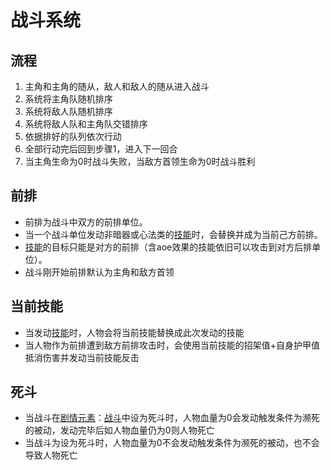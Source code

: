 # 战斗系统

## 流程
1. 主角和主角的随从，敌人和敌人的随从进入战斗
2. 系统将主角队随机排序
3. 系统将敌人队随机排序
4. 系统将敌人队和主角队交错排序
5. 依据排好的队列依次行动
6. 全部行动完后回到步骤1，进入下一回合
7. 当主角生命为0时战斗失败，当敌方首领生命为0时战斗胜利

## 前排
- 前排为战斗中双方的前排单位。
- 当一个战斗单位发动非暗器或心法类的[技能](./spell.html)时，会替换并成为当前己方前排。
- [技能](./spell.html)的目标只能是对方的前排（含aoe效果的技能依旧可以攻击到对方后排单位）。
- 战斗刚开始前排默认为主角和敌方首领

## 当前技能
- 当发动[技能](./spell.html)时，人物会将当前技能替换成此次发动的技能
- 当人物作为前排遭到敌方前排攻击时，会使用当前技能的招架值+自身护甲值抵消伤害并发动当前技能反击

## 死斗
- 当战斗在[剧情元素](./act-element.html)：[战斗](./act-element.html#切换主角)中设为死斗时，人物血量为0会发动触发条件为濒死的被动，发动完毕后如人物血量仍为0则人物死亡
- 当战斗为设为死斗时，人物血量为0不会发动触发条件为濒死的被动，也不会导致人物死亡

